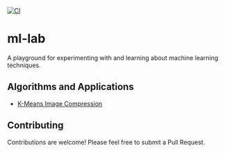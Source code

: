 [![CI](https://github.com/rdiachenko/ml-lab/actions/workflows/main.yml/badge.svg)](https://github.com/rdiachenko/ml-lab/actions/workflows/main.yml)

# ml-lab
A playground for experimenting with and learning about machine learning techniques.

## Algorithms and Applications
- [K-Means Image Compression](./k_means/README.md)

## Contributing

Contributions are welcome! Please feel free to submit a Pull Request.
